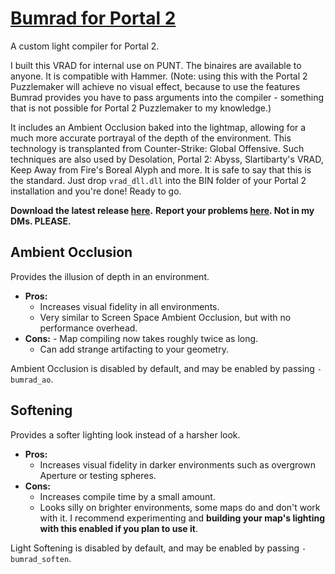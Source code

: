
# [Bumrad for Portal 2](http://bumrad.gmdianaty.com/)
A custom light compiler for Portal 2.

I built this VRAD for internal use on PUNT. The binaires are available to anyone. It is compatible with Hammer. (Note: using this with the Portal 2 Puzzlemaker will achieve no visual effect, because to use the features Bumrad provides you have to pass arguments into the compiler - something that is not possible for Portal 2 Puzzlemaker to my knowledge.)

It includes an Ambient Occlusion baked into the lightmap, allowing for a much more accurate portrayal of the depth of the environment. This technology is transplanted from Counter-Strike: Global Offensive. Such techniques are also used by Desolation, Portal 2: Abyss, Slartibarty's VRAD, Keep Away from Fire's Boreal Alyph and more. It is safe to say that this is the standard.
Just drop `vrad_dll.dll` into the BIN folder of your Portal 2 installation and you're done! Ready to go.

**Download the latest release [here](https://github.com/gdianaty/bumrad/releases).**
**Report your problems [here](https://github.com/gdianaty/bumrad/issues). Not in my DMs. PLEASE.**

## Ambient Occlusion
Provides the illusion of depth in an environment.
- **Pros:**
	 - Increases visual fidelity in all environments.
	 - Very similar to Screen Space Ambient Occlusion, but with no performance overhead.
- **Cons:**
         - Map compiling now takes roughly twice as long.
	 - Can add strange artifacting to your geometry.
	 
Ambient Occlusion is disabled by default, and may be enabled by passing `-bumrad_ao`.

## Softening
Provides a softer lighting look instead of a harsher look.
- **Pros:**
	 - Increases visual fidelity in darker environments such as overgrown Aperture or testing spheres.
 - **Cons:**
	 - Increases compile time by a small amount.
	 - Looks silly on brighter environments, some maps do and don't work with it. I recommend experimenting and **building your map's lighting with this enabled if you plan to use it**.

Light Softening is disabled by default, and may be enabled by passing `-bumrad_soften`.
